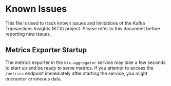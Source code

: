 # Known Issues

This file is used to track known issues and limitations of the Kafka Transactions Insights (KTX) project. Please refer to this document before reporting new issues.

## Metrics Exporter Startup

The metrics exporter in the `ktx-aggregator` service may take a few seconds to start up and be ready to serve metrics. If you attempt to access the `/metrics` endpoint immediately after starting the service, you might encounter erroneous data.
